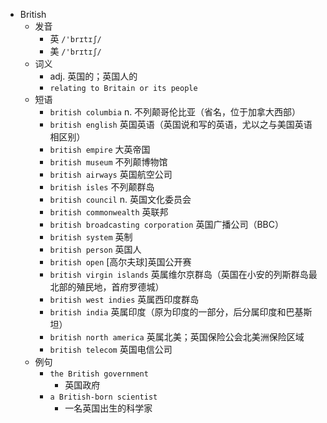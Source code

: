 - British
  - 发音
    - 英 `/'brɪtɪʃ/`
    - 美 `/'brɪtɪʃ/`
  - 词义
    - adj. 英国的；英国人的
    - `relating to Britain or its people`
  - 短语
    - `british columbia` n. 不列颠哥伦比亚（省名，位于加拿大西部） 
    - `british english` 英国英语（英国说和写的英语，尤以之与美国英语相区别） 
    - `british empire` 大英帝国 
    - `british museum` 不列颠博物馆 
    - `british airways` 英国航空公司 
    - `british isles` 不列颠群岛 
    - `british council` n. 英国文化委员会 
    - `british commonwealth` 英联邦 
    - `british broadcasting corporation` 英国广播公司（BBC） 
    - `british system` 英制 
    - `british person` 英国人 
    - `british open` [高尔夫球]英国公开赛 
    - `british virgin islands` 英属维尔京群岛（英国在小安的列斯群岛最北部的殖民地，首府罗德城） 
    - `british west indies` 英属西印度群岛 
    - `british india` 英属印度（原为印度的一部分，后分属印度和巴基斯坦） 
    - `british north america` 英属北美；英国保险公会北美洲保险区域 
    - `british telecom` 英国电信公司 
  - 例句
    - `the British government`
      - 英国政府
    - `a British-born scientist`
      - 一名英国出生的科学家

